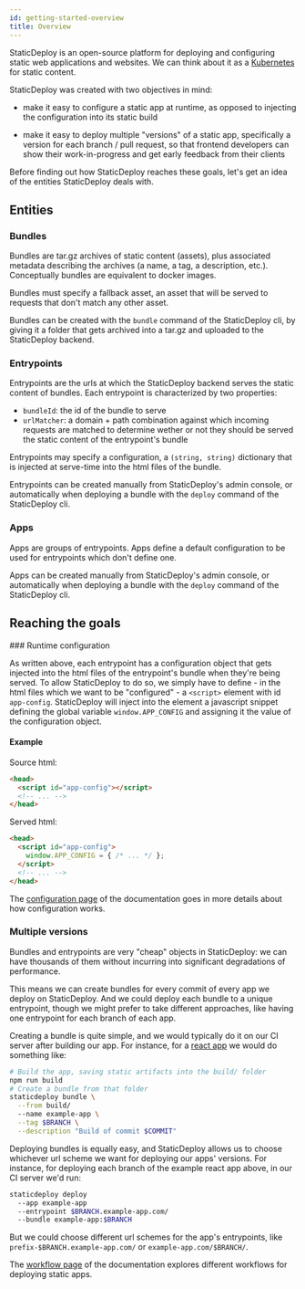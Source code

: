 ```yaml
---
id: getting-started-overview
title: Overview
---
```


StaticDeploy is an open-source platform for deploying and configuring static web
applications and websites. We can think about it as a
[Kubernetes](https://kubernetes.io/) for static content.

StaticDeploy was created with two objectives in mind:

- make it easy to configure a static app at runtime, as opposed to injecting the
  configuration into its static build

- make it easy to deploy multiple "versions" of a static app, specifically a
  version for each branch / pull request, so that frontend developers can show
  their work-in-progress and get early feedback from their clients

Before finding out how StaticDeploy reaches these goals, let's get an idea of
the entities StaticDeploy deals with.

## Entities

### Bundles

Bundles are tar.gz archives of static content (assets), plus associated metadata
describing the archives (a name, a tag, a description, etc.). Conceptually
bundles are equivalent to docker images.

Bundles must specify a fallback asset, an asset that will be served to requests
that don't match any other asset.

Bundles can be created with the `bundle` command of the StaticDeploy cli, by
giving it a folder that gets archived into a tar.gz and uploaded to the
StaticDeploy backend.

### Entrypoints

Entrypoints are the urls at which the StaticDeploy backend serves the static
content of bundles. Each entrypoint is characterized by two properties:

- `bundleId`: the id of the bundle to serve
- `urlMatcher`: a domain + path combination against which incoming requests are
  matched to determine wether or not they should be served the static content of
  the entrypoint's bundle

Entrypoints may specify a configuration, a `(string, string)` dictionary that is
injected at serve-time into the html files of the bundle.

Entrypoints can be created manually from StaticDeploy's admin console, or
automatically when deploying a bundle with the `deploy` command of the
StaticDeploy cli.

### Apps

Apps are groups of entrypoints. Apps define a default configuration to be used
for entrypoints which don't define one.

Apps can be created manually from StaticDeploy's admin console, or automatically
when deploying a bundle with the `deploy` command of the StaticDeploy cli.

## Reaching the goals

### Runtime configuration

As written above, each entrypoint has a configuration object that gets injected
into the html files of the entrypoint's bundle when they're being served. To
allow StaticDeploy to do so, we simply have to define - in the html files which
we want to be "configured" - a `<script>` element with id `app-config`.
StaticDeploy will inject into the element a javascript snippet defining the
global variable `window.APP_CONFIG` and assigning it the value of the
configuration object.

#### Example

<div class="splitter getting-started-overview-splitter">
<div class="left">
Source html:

```html
<head>
  <script id="app-config"></script>
  <!-- ... -->
</head>
```

</div>
<div class="right">
Served html:

```html
<head>
  <script id="app-config">
    window.APP_CONFIG = { /* ... */ };
  </script>
  <!-- ... -->
</head>
```

</div>
</div>

The [configuration page](/docs/getting-started-apps-configuration) of the
documentation goes in more details about how configuration works.

### Multiple versions

Bundles and entrypoints are very "cheap" objects in StaticDeploy: we can have
thousands of them without incurring into significant degradations of
performance.

This means we can create bundles for every commit of every app we deploy on
StaticDeploy. And we could deploy each bundle to a unique entrypoint, though we
might prefer to take different approaches, like having one entrypoint for each
branch of each app.

Creating a bundle is quite simple, and we would typically do it on our CI server
after building our app. For instance, for a
[react app](https://github.com/facebook/create-react-app) we would do something
like:

```sh
# Build the app, saving static artifacts into the build/ folder
npm run build
# Create a bundle from that folder
staticdeploy bundle \
  --from build/
  --name example-app \
  --tag $BRANCH \
  --description "Build of commit $COMMIT"
```

Deploying bundles is equally easy, and StaticDeploy allows us to choose
whichever url scheme we want for deploying our apps' versions. For instance, for
deploying each branch of the example react app above, in our CI server we'd run:

```sh
staticdeploy deploy
  --app example-app
  --entrypoint $BRANCH.example-app.com/
  --bundle example-app:$BRANCH
```

But we could choose different url schemes for the app's entrypoints, like
`prefix-$BRANCH.example-app.com/` or `example-app.com/$BRANCH/`.

The [workflow page](/docs/getting-started-cicd-workflows) of the documentation
explores different workflows for deploying static apps.
